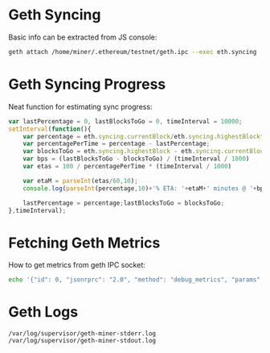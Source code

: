 # Geth Syncing

Basic info can be extracted from JS console:
```bash
geth attach /home/miner/.ethereum/testnet/geth.ipc --exec eth.syncing
```

# Geth Syncing Progress

Neat function for estimating sync progress:
```javascript
var lastPercentage = 0, lastBlocksToGo = 0, timeInterval = 10000;
setInterval(function(){
    var percentage = eth.syncing.currentBlock/eth.syncing.highestBlock*100;
    var percentagePerTime = percentage - lastPercentage;
    var blocksToGo = eth.syncing.highestBlock - eth.syncing.currentBlock;
    var bps = (lastBlocksToGo - blocksToGo) / (timeInterval / 1000)
    var etas = 100 / percentagePerTime * (timeInterval / 1000)

    var etaM = parseInt(etas/60,10);
    console.log(parseInt(percentage,10)+'% ETA: '+etaM+' minutes @ '+bps+'bps');

    lastPercentage = percentage;lastBlocksToGo = blocksToGo;
},timeInterval);
```

# Fetching Geth Metrics

How to get metrics from geth IPC socket:
```bash
echo '{"id": 0, "jsonrprc": "2.0", "method": "debug_metrics", "params": [true]}' | nc -U ~/.ethereum/geth.ipc
```

# Geth Logs

```
/var/log/supervisor/geth-miner-stderr.log
/var/log/supervisor/geth-miner-stdout.log
```

